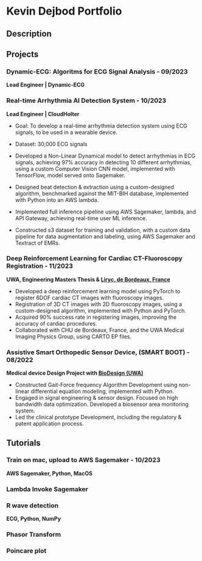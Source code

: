 # Kevin Dejbod Portfolio
## Description





## Projects
### Dynamic-ECG: Algoritms for ECG Signal Analysis - 09/2023
**Lead Engineer | Dynamic-ECG**

### Real-time Arrhythmia AI Detection System - 10/2023
**Lead Engineer | CloudHolter**

- Goal: To develop a real-time arrhythmia detection system using ECG signals, to be used in a wearable device.
- Dataset: 30,000 ECG signals

- Developed a Non-Linear Dynamical model to detect arrhythmias in ECG signals, achieving 97% accuracy in detecting 10 different arrhythmias, using a custom Computer Vision CNN model, implemented with TensorFlow, model served onto Sagemaker.
- Designed beat detection & extraction using a custom-designed algorithm, benchmarked against the MIT-BIH database, implemented with Python into an AWS lambda.
- Implemented full inference pipeline using AWS Sagemaker, lambda, and API Gateway, achieving real-time user ML inference.
- Constructed s3 dataset for training and validation, with a custom data pipeline for data augmentation and labeling, using AWS Sagemaker and Textract of EMRs.

### Deep Reinforcement Learning for Cardiac CT-Fluoroscopy Registration - 11/2023
**UWA, Engineering Masters Thesis & [Liryc, de Bordeaux, France](https://www.ihu-liryc.fr/en/)**

- Developed a deep reinforcement learning model using PyTorch to register 6DOF cardiac CT images with fluoroscopy images.
- Registration of 3D CT images with 2D fluoroscopy images, using a custom-designed algorithm, implemented with Python and PyTorch.
- Acquired 90% success rate in registering images, improving the accuracy of cardiac procedures.
- Collaborated with CHU de Bordeaux, France, and the UWA Medical Imaging Physics Group, using CARTO EP files.

### Assistive Smart Orthopedic Sensor Device, (SMART BOOT) - 08/2022
**Medical device Design Project with [BioDesign (UWA)](https://www.perthbiodesign.au)**

- Constructed Gait-Force frequency Algorithm Development using non-linear differential equation modeling, implemented with Python.
- Engaged in signal engineering & sensor design. Focused on high bandwidth data optimization. Developed a biosensor area monitoring system.
- Led the clinical prototype Development, including the regulatory & patent application process.



## Tutorials

### Train on mac, upload to AWS Sagemaker - 10/2023
**AWS Sagemaker, Python, MacOS**

### Lambda Invoke Sagemaker


### R wave detection
**ECG, Python, NumPy**


### Phasor Transform

### Poincare plot






